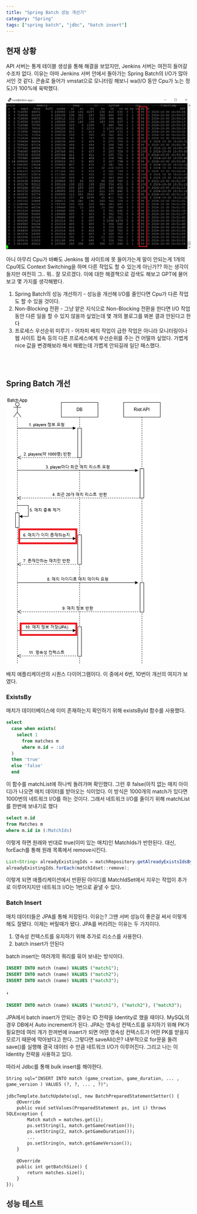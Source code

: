 ```yaml
---
title: "Spring Batch 성능 개선기"
category: "Spring"
tags: ["spring batch", "jdbc", "batch insert"]
---
```


## 현재 상황

  API 서버는 통계 테이블 생성을 통해 해결을 보았지만, Jenkins 서버는 여전히 들어갈 수조차 없다. 이유는 아마 Jenkins 서버 안에서 돌아가는 Spring Batch의 I/O가 많아서인 것 같다. 콘솔로 들어가 vmstat으로 모니터링 해보니 wa(I/O 동안 Cpu가 노는 정도)가 100%에 육박했다. 

  ![img1](/assets/img/2024-12-15-spring-batch-performance-improve/img1.png)
  
  아니 아무리 Cpu가 바빠도 Jenkins 웹 사이트에 못 들어가는게 말이 안되는게 1개의 Cpu여도 Context Switching을 하며 다른 작업도 할 수 있는게 아닌가?? 하는 생각이 들지만 여전히 그.. 뭐.. 잘 모르겠다. 이에 대한 해결책으로 검색도 해보고 GPT에 물어보고 몇 가지를 생각해봤다.

  1. Spring Batch의 성능 개선하기 - 성능을 개선해 I/O를 줄인다면 Cpu가 다른 작업도 할 수 있을 것이다.
  2. Non-Blocking 전환 - 그냥 얕은 지식으로 Non-Blocking 전환을 한다면 I/O 작업 동안 다른 일을 할 수 있지 않을까 싶었는데 몇 개의 블로그를 봐본 결과 안된다고 한다
  3. 프로세스 우선순위 미루기 - 어차피 배치 작업이 급한 작업은 아니라 모니터링이나 웹 사이트 접속 등의 다른 프로세스에게 우선순위를 주는 건 어떨까 싶었다. 가볍게 nice 값을 변경해보라 해서 해봤는데 가볍게 안되길래 일단 패스했다.


<br>
<br>

## Spring Batch 개선

![img2](/assets/img/2024-12-15-spring-batch-performance-improve/img2.png)

배치 애플리케이션의 시퀀스 다이어그램이다. 이 중에서 6번, 10번이 개선의 여지가 보였다.
<br>

### ExistsBy

 매치가 데이터베이스에 이미 존재하는지 확인하기 위해 existsById 함수를 사용했다.
 
```sql
select 
  case when exists(
    select 1 
      from matches m
      where m.id = :id
  )
  then 'true'
  else 'false'
  end
```

 이 함수를 matchList에 하나씩 돌려가며 확인했다. 그런 후 false(아직 없는 매치 아이디)가 나오면 매치 데이터를 받아오는 식이었다. 이 방식은 1000개의 match가 있다면 1000번의 네트워크 I/O를 하는 것이다. 그래서 네트워크 I/O를 줄이기 위해 matchList를 한번에 보내기로 했다

```sql
select m.id
from Matches m
where m.id in (:MatchIds)
```

이렇게 하면 원래와 반대로 true(이미 있는 매치)인 MatchIds가 반한된다. 대신, forEach를 통해 원래 목록에서 remove시킨다.

```java
List<String> alreadyExistingIds = matchRepository.getAlreadyExistsIdsByMatchList(matchIdset.stream().toList());
alreadyExistingIds.forEach(matchIdset::remove);
```

이렇게 되면 애플리케이션에서 반환된 아이디를 MatchIdSet에서 지우는 작업이 추가로 이루어지지만 네트워크 I/O는 1번으로 끝낼 수 있다.

### Batch Insert

 매치 데이터들은 JPA를 통해 저장된다. 이유는? 그땐 서버 성능이 좋은걸 써서 이렇게 해도 잘됐다. 이제는 버릴때가 됐다. JPA를 버리려는 이유는 두 가지이다.

 1. 영속성 컨텍스트를 유지하기 위해 추가로 리소스를 사용한다.
 2. batch insert가 안된다

batch insert는 여러개의 쿼리를 묶어 보내는 방식이다. 

```sql
INSERT INTO match (name) VALUES ("match1");
INSERT INTO match (name) VALUES ("match2");
INSERT INTO match (name) VALUES ("match3");

↓

INSERT INTO match (name) VALUES ("match1"), ("match2"), ("match3");
```

JPA에서 batch insert가 안되는 경우는 ID 전략을 Identity로 했을 때이다.
MySQL의 경우 DB에서 Auto increment가 된다. JPA는 영속성 컨텍스트를 유지하기 위해 PK가 필요한데 여러 개가 한꺼번에 insert가 되면 어떤 영속성 컨텍스트가 어떤 PK를 받을지 모르기 때문에 막아놨다고 한다. 그렇다면 saveAll()은? 내부적으로 for문을 돌려 save()를 실행해 결국 데이터 수 만큼 네트워크 I/O가 이루어진다. 그리고 나는 이 Identity 전략을 사용하고 있다.

따라서 Jdbc를 통해 bulk insert를 해야한다.

```
String sql="INSERT INTO match (game_creation, game_duration, ... , game_version ) VALUES (?, ?, ... , ?)";

jdbcTemplate.batchUpdate(sql, new BatchPreparedStatementSetter() {
    @Override
    public void setValues(PreparedStatement ps, int i) throws SQLException {
        Match match = matches.get(i);
        ps.setString(1, match.getGameCreation());
        ps.setString(2, match.getGameDuration());
        ...
        ps.setString(n, match.getGameVersion());
    }

    @Override
    public int getBatchSize() {
        return matches.size();
    }
});
```

## 성능 테스트
